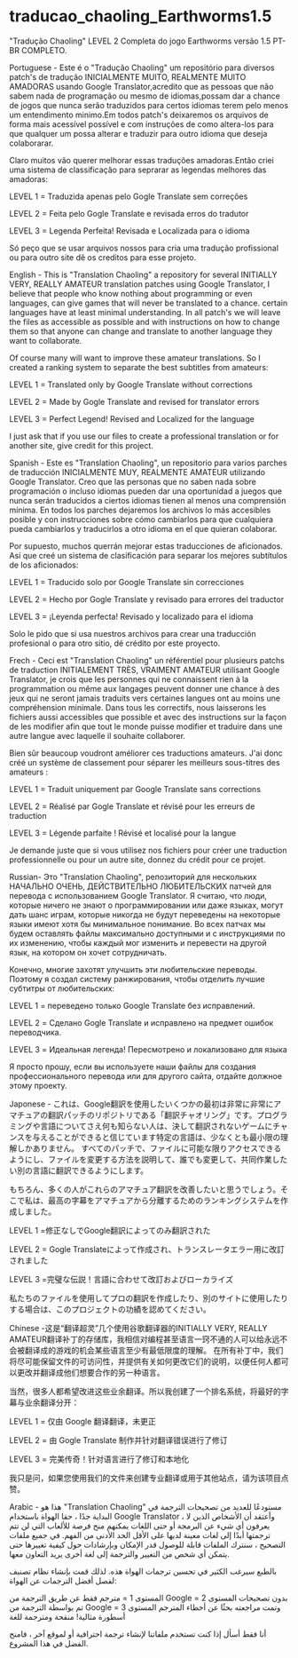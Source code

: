 # traducao_chaoling_Earthworms1.5
"Tradução Chaoling" LEVEL 2 Completa  do jogo Earthworms versão 1.5 PT-BR COMPLETO.

Portuguese - Este é o "Tradução Chaoling" um repositório para diversos patch's de tradução INICIALMENTE MUITO, REALMENTE MUITO AMADORAS usando Google Translator,acredito que as pessoas que não sabem nada de programação ou mesmo de idiomas,possam dar a chance de jogos que nunca serão traduzidos para certos idiomas terem pelo menos um entendimento minimo.Em todos patch's deixaremos os arquivos de forma mais acessível possível e com instruções de como altera-los para que qualquer um possa alterar e traduzir para outro idioma que deseja colaborarar.

Claro muitos vão querer melhorar essas traduções amadoras.Então criei uma sistema de classificação para seprarar as legendas melhores das amadoras:

LEVEL 1 = Traduzida apenas pelo Gogle Translate sem correções

LEVEL 2 = Feita pelo Gogle Translate e revisada erros do tradutor

LEVEL 3 = Legenda Perfeita! Revisada e Localizada para o idioma


Só peço que se usar arquivos nossos para cria uma tradução profissional ou para outro site dê os creditos para esse projeto.

English - This is "Translation Chaoling" a repository for several INITIALLY VERY, REALLY AMATEUR translation patches using Google Translator, I believe that people who know nothing about programming or even languages, can give games that will never be translated to a chance. certain languages have at least minimal understanding.
In all patch's we will leave the files as accessible as possible and with instructions on how to change them so that anyone can change and translate to another language they want to collaborate.

Of course many will want to improve these amateur translations. So I created a ranking system to separate the best subtitles from amateurs:

LEVEL 1 = Translated only by Google Translate without corrections

LEVEL 2 = Made by Gogle Translate and revised for translator errors

LEVEL 3 = Perfect Legend! Revised and Localized for the language

I just ask that if you use our files to create a professional translation or for another site, give credit for this project. 

Spanish - Este es "Translation Chaoling", un repositorio para varios parches de traducción INICIALMENTE MUY, REALMENTE AMATEUR utilizando Google Translator. Creo que las personas que no saben nada sobre programación o incluso idiomas pueden dar una oportunidad a juegos que nunca serán traducidos a ciertos idiomas tienen al menos una comprensión mínima.
En todos los parches dejaremos los archivos lo más accesibles posible y con instrucciones sobre cómo cambiarlos para que cualquiera pueda cambiarlos y traducirlos a otro idioma en el que quieran colaborar.

Por supuesto, muchos querrán mejorar estas traducciones de aficionados. Así que creé un sistema de clasificación para separar los mejores subtítulos de los aficionados:

LEVEL 1 = Traducido solo por Google Translate sin correcciones

LEVEL 2 = Hecho por Gogle Translate y revisado para errores del traductor

LEVEL 3 = ¡Leyenda perfecta! Revisado y localizado para el idioma

Solo le pido que si usa nuestros archivos para crear una traducción profesional o para otro sitio, dé crédito por este proyecto.

Frech - Ceci est "Translation Chaoling" un référentiel pour plusieurs patchs de traduction INITIALEMENT TRÈS, VRAIMENT AMATEUR utilisant Google Translator, je crois que les personnes qui ne connaissent rien à la programmation ou même aux langages peuvent donner une chance à des jeux qui ne seront jamais traduits vers certaines langues ont au moins une compréhension minimale.
Dans tous les correctifs, nous laisserons les fichiers aussi accessibles que possible et avec des instructions sur la façon de les modifier afin que tout le monde puisse modifier et traduire dans une autre langue avec laquelle il souhaite collaborer.

Bien sûr beaucoup voudront améliorer ces traductions amateurs. J'ai donc créé un système de classement pour séparer les meilleurs sous-titres des amateurs :

LEVEL 1 = Traduit uniquement par Google Translate sans corrections

LEVEL 2 = Réalisé par Gogle Translate et révisé pour les erreurs de traduction

LEVEL 3 = Légende parfaite ! Révisé et localisé pour la langue

Je demande juste que si vous utilisez nos fichiers pour créer une traduction professionnelle ou pour un autre site, donnez du crédit pour ce projet. 

Russian- Это "Translation Chaoling", репозиторий для нескольких НАЧАЛЬНО ОЧЕНЬ, ДЕЙСТВИТЕЛЬНО ЛЮБИТЕЛЬСКИХ патчей для перевода с использованием Google Translator. Я считаю, что люди, которые ничего не знают о программировании или даже языках, могут дать шанс играм, которые никогда не будут переведены на некоторые языки имеют хотя бы минимальное понимание.
Во всех патчах мы будем оставлять файлы максимально доступными и с инструкциями по их изменению, чтобы каждый мог изменить и перевести на другой язык, на котором он хочет сотрудничать.

Конечно, многие захотят улучшить эти любительские переводы. Поэтому я создал систему ранжирования, чтобы отделить лучшие субтитры от любительских:

LEVEL 1 = переведено только Google Translate без исправлений.

LEVEL 2 = Сделано Gogle Translate и исправлено на предмет ошибок переводчика.

LEVEL 3 = Идеальная легенда! Пересмотрено и локализовано для языка

Я просто прошу, если вы используете наши файлы для создания профессионального перевода или для другого сайта, отдайте должное этому проекту.

Japonese - これは、Google翻訳を使用したいくつかの最初は非常に非常にアマチュアの翻訳パッチのリポジトリである「翻訳チャオリング」です。プログラミングや言語についてさえ何も知らない人は、決して翻訳されないゲームにチャンスを与えることができると信じています特定の言語は、少なくとも最小限の理解しかありません。
すべてのパッチで、ファイルに可能な限りアクセスできるようにし、ファイルを変更する方法を説明して、誰でも変更して、共同作業したい別の言語に翻訳できるようにします。

もちろん、多くの人がこれらのアマチュア翻訳を改善したいと思うでしょう。そこで私は、最高の字幕をアマチュアから分離するためのランキングシステムを作成しました。

LEVEL 1 =修正なしでGoogle翻訳によってのみ翻訳された

LEVEL 2 = Gogle Translateによって作成され、トランスレータエラー用に改訂されました

LEVEL 3 =完璧な伝説！言語に合わせて改訂およびローカライズ

私たちのファイルを使用してプロの翻訳を作成したり、別のサイトに使用したりする場合は、このプロジェクトの功績を認めてください。

Chinese -这是“翻译超灵”几个使用谷歌翻译器的INITIALLY VERY, REALLY AMATEUR翻译补丁的存储库，我相信对编程甚至语言一窍不通的人可以给永远不会被翻译成的游戏的机会某些语言至少有最低限度的理解。
在所有补丁中，我们将尽可能保留文件的可访问性，并提供有关如何更改它们的说明，以便任何人都可以更改并翻译成他们想要合作的另一种语言。

当然，很多人都希望改进这些业余翻译。所以我创建了一个排名系统，将最好的字幕与业余翻译分开：

LEVEL 1 = 仅由 Google 翻译翻译，未更正

LEVEL 2 = 由 Gogle Translate 制作并针对翻译错误进行了修订

LEVEL 3 = 完美传奇！针对语言进行了修订和本地化

我只是问，如果您使用我们的文件来创建专业翻译或用于其他站点，请为该项目点赞。

Arabic - هذا هو "Translation Chaoling" مستودعًا للعديد من تصحيحات الترجمة في البداية جدًا ، حقا الهواة باستخدام Google Translator ، وأعتقد أن الأشخاص الذين لا يعرفون أي شيء عن البرمجة أو حتى اللغات يمكنهم منح فرصة للألعاب التي لن تتم ترجمتها أبدًا إلى لغات معينة لديها على الأقل الحد الأدنى من الفهم.
في جميع ملفات التصحيح ، سنترك الملفات قابلة للوصول قدر الإمكان وبإرشادات حول كيفية تغييرها حتى يتمكن أي شخص من التغيير والترجمة إلى لغة أخرى يريد التعاون معها.

بالطبع سيرغب الكثير في تحسين ترجمات الهواة هذه. لذلك قمت بإنشاء نظام تصنيف لفصل أفضل الترجمات عن الهواة:

المستوى 1 = مترجم فقط عن طريق الترجمة من Google بدون تصحيحات
المستوى 2 = تم بواسطة الترجمة من Google وتمت مراجعته بحثًا عن أخطاء المترجم
المستوى 3 = أسطورة مثالية! منقحة ومترجمة للغة

أنا فقط أسأل إذا كنت تستخدم ملفاتنا لإنشاء ترجمة احترافية أو لموقع آخر ، فامنح الفضل في هذا المشروع.
